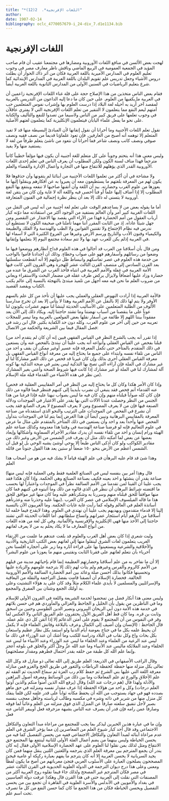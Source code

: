 ```yaml
---
title: "*اللغات الإفرنجية*.  2(12)"
author: 
date: 1907-02-14
bibliography: oclc_4770057679-i_24-div_7.d1e1134.bib
---
```




#  اللغات الإفرنجية 


 لهجت بعض الألسن في منافع اللغات الأوروبية ومضارها في مجتمعنا عقيب أن قام صاحب المؤيد في الجمعية العمومية في الربيع الماضي وناقش ناظر معارف مصر في وجوب تعليم العلوم في المدارس الأميرية باللغة العربية فكان من أثر ذاك الحوار أن بطلت دروس الأشياء وجعل تدريس علم تقويم البلدان باللغة العربية في المدارس الإبتدائية كما شرع بتعليم الرياضيات في السنين الأولى من المدارس الثانوية باللغة العربية أيضاً. 

 فقام بعض الناس متخذين من هذا الإصلاح حجة على قلة غناء اللغات الإفرنجية زاعمين أن في العربية ما يكفيها من العلوم. على حين كان ما دعا إليه الداعون من التدريس بالعربية لمقصد آخر أُريد به أحيله لغة البلاد إذا درست العلوم بها وإشراب نفوس المتعلمين حب أمتهم ليعم النفع مما يتعلمون لا التنفير من تعلم اللغات الإفرنجية التي لا يمتري عأقلأن في وجوب تعلمها على فريق كبير من الناس ولاسيما من تصدوا للنفع والتأليف والكتابة على نحو ما يفعل علماء اليابأن فيتعلمون الإنكليزية كما يتعلمون لغتهم الأصلية. 

 نقول تعلم اللغات الأجنبية وما أحرانا أن نقول إتقانها لأن المبادئ البسيطة منها قد لا تفيد المتعلم إلا توهمه أنه أصبح من العارفين. فإن تعوذ علماؤنا قديماً من نصف فقيه ونصف صوفي ونصف كاتب ونصف شاعر فما أحرانا أن نتعود من ناشئ يتعلم طرفاً من لغة لا يستفيد منها ولا يفيد. 

 وليس معنى هذا أنه يتحتم وجوباً على كل متعلم للغة أجنبية أن يكون فيها مؤلفاً خطيباً كاتباً مترجماً فهذا مناف لسنة الكون ولكن المطلوب أن يعرف الناس في تعلم  إحدى  اللغات الأوروبية القدر الذي يؤهلهم للانتفاع منها في التجارة وأعمال الإدارة والقضاء والعلم. 

 ولا مشاحة في أن أكثر من تعلموا اللغات الأجنبية من أبنائنا لم يتقونها وأن حذقوها فلا يكون لهم من المعرفة بلغتهم ما يستطيعون معه أن يعبروا به عن أفكارهم وينقلوا إليها ما يعوزها من علوم الغرب وحضارته. بيد أن اللغة وأن أتقنها صاحبها لا تنفعه وينتفع بها النفع المطلوب إلا إذا أضاف إليها علماً أو فناً أخصى فيه واللغة آلة لا غاية وإن كان من يتقن لغة أوروبية لا يتسنى له ذلك إلا بعد أن ينظر نظرة إجمالية في الفنون المتعارفة. 

 أما ما يقوله بعض من لا يساعدهم الوقت على تعلم لغة أجنبية من أنه ليس في النقل من   اللغات الغربية كبير أمر وأن العالم يستفيد من الوجود أكثر من استفادته مما دوّنه كبار أرباب العقول من أمم الحضارة فهذا من الآراء التي يقصد بها الاعتذار عن التقصير ومن جهل شيئاً عاداه. إذ من الثابت المقرر أننا مهما تأملنا في صحيفة الكون لا نستطيع أن ندرس فيه نظام الإجتماع ولا تقننين القوانين ولا الطب والهندسة ولا الفلك والطبيعة والكيمياء وفنون الأدب والتاريخ ورسم الأرض وغيرها من الفروع الكثيرة التي لا أسماء لها في العربية إذلم يكن للعرب عهد بها ولا تتم سعادة مجتمع اليوم إلا بتعلمها وإتقانها. 

 ومن قال بأن أسلافنا من العرب قد أجالوا في هذه العلوم قداح أنظارهم ووضعوا فيها ما وضعوا من رسائلهم وأسفارهم فهو على صواب وخطاءٍ. وذلك أن أجدادنا قاموا بالواجب من خدمة هذه العلوم في عصر تماسكهم وانبساط ظل دولتهم إلا أنه انقطعت سلسلتها بعد القرن السادس إلى منتصف القرن الثالث  عشر  للهجرة وهي القرون التي كانت فيها الأمة العربية في غفلة والأمم الغربية في انتباه فأخذ الغرب عن الشرق ما عنده من حضارة وزاد عليها أضعافاً ولايزال يركض طرف عقله في مضمار البحث والاستقراء ويعاني من ضروب العلم ما نحن فيه معه أجهل من تلميذ مبتدئ بالتهجئة بالنسبة إلى عالم يكتب الكتاب ويقصد القصيد. 

 فالأمة العربية إذا أرادت النهوض العقلي والعملي يجب عليها أن تأخذ من كل علم بالسهم الأوفر ولا يتم لها ذلك إلا بالنقل عن الأمم الغربية وهذا لا يتأتى إلا بعد أن تخرج مدارسنا الألوف من الطلبة المتعلمين على الأساليب الحديثة لينشأ لنا منهم عشرات يكونون لنا عوناً على ما ينقصنا من أسباب نهضتنا وما تشتد حاجتنا إليه. ويكاد ذلك إلى الآن يعد مفقوداً بيننا اللهم إلا طائفة من أسفار نقلها بعض المولعين بالعربية وما تيسر للمجلات تعريبه من حين إلى آخر من علوم الغرب. وكله دون حد الكفاية بكثير. قال ابن رشد في فصل المقال فيما بين الشريعة والحكمة من الاتصال: 

 (إذا تقرر أنه يجب بالشرع النظر في القياس الفقهي فبين إنه أن كان لم يتقدم  أحد  من قبلنا بفحص عن القياس العقلي وأنواعه أنه يجب علينا أن نبتدئ بالفحص عنه وأن يستعين في ذلك المتقدم بالمتأخر حتى تكمل المعرفة فإنه عسير أوغير ممكن أن يقف و  احد  من الناس من تلقاء نفسه وابتداء على جميع ما يحتاج إليه من معرفة أنواع القياس الفقهي بل معرفة   القياس العقلي أحرى بذلك وإن كان غيرنا قد فحص عن ذلك الغير مشاركاً لنا أو غير مشارك في الملة فإن آراءَه التي تصح بها التذكية ليس يعتبر في صحة التذكية بها كونه آلة لمشارك لنا في الملة أو غير مشارك إذا كانت فيها شروط الصحة وأعني بغير المشارك من نظر في هذه الأشياء من القدماء قبلة ملة الإسلام). 

 (وإذا كان الأمر هكذا وكان كل ما يحتاج إليه من النظر في أمر المقاييس العقلية قد فحص عنه القدماء أتم فحص فقد ينبغي أن نضرب بأيدينا إلى كتبهم فتنظر فيما قالوه من ذلك فإن كان كله صواباً قبلناه منهم وإن كان فيه ما ليس بصواب نبهنا عليه فإذا فرغنا من هذا الجنس من النظر وحصلت عندنا الآلات التي بها يقدر على الاعتبار في الموجدات ودلالة الصنعة فيها فإن من لا يعرف المصنوع ومن لا يعرف المصنوع لا يعرف الصانع فقد يجب أن نشرع في الفحص عن الموجدات على الترتيب والنحو الذي استفدناه من صناعة المعرفة بالمقاييس البرهانية ونبين أيضاً أن هذا الغرض إنما يتم لنا في الموجدات بتدأول الفحص عنها وأحداً بعد و  احد  وأن يستعين في ذلك المتأخر بالمتقدم على مثال ما عرض في علوم التعاليم فإنه لو فرضنا صناعة الهندسة في وقتنا هذا معدومة وكذلك صناعة علم الهيئة ورام إنسان و  احد  من تلقاء نفسه أن يدرك مقادير الأجرام السماوية وأشكالها وإبعاد بعضها عن بعض لما أمكنه ذلك مثل أن يعرف قدر الشمس من الأرض وغير ذلك من مقادير الكواكب ولو كان أذكى الناس طبعاً إلا بوحي أوشئ يشبه الوحي بل لو قيل أن الشمس أعظم من الأرض بنحو  ١٥٠  ضعفاً أو  ستين  يعد هذا القول جنوناً من قائله. 

 وهذا شئ قد قام عليه البرهأن في علم الهيئة قياماً لا يشك فيه من هو من أصحاب هذا العلم 

 (قال وهذا أمر بين بنفسه ليس في الصنائع العلمية فقط وفي العملية فإنه ليس منها صناعة يقدر أن ينشئها و  احد  بعينه فكيف بصناعة الصنائع وهي الحكمة. وإذا كان هكذا فقد يجب علينا أن القينا لمن تقدمنا من الأمم السالفة نظراً في الموجدات واعتباراً لها بحسب ما اقتضته شرائط البرهان أن ننظر في الذي قالوه من ذلك وما أثبتوه في كتبهم فما كان منها موافقاً للحق قبلناه منهم وسررنا به وشكرنأهم عليه وما كان منها غير موافق للحق نبهنا عليه وحذرنا منه وعذرنأهم).   هذا ما قاله الفيلسوف الإسلامي في عصر كان العرب أساتذة العلم في العالم وقوله كما رأيت غاية غايات الحكمة. وما الغربيون الآن بالنسبة إلينا إلا قدماء متقدمون وبهديهم يجب علينا أن نهتدي في العلوم. وهذا لايقدح فيما خلفه لنا أسلافنا من أثارهم أيام استئجار عمرانهم واتساع سلطانهم. أما اللغات الحديثة التي تشتد حاجتنا إلى الأخذ منها فهي الإنكليزية والإفرنسية والألمانية. وفي كل لغة من هذه اللغات من أنواع المعارف ما لا يكاد يحلم به من لا يعرف لغاتهم. 

 وليت شعري إذا كان بعض أهل الغرب والعلوم قد بلغت عندهم ما علمت من الإرتقاء الغريب يتعلمون لغات الشرق لينقلوا منها إلى لغاتهم بعض الكتب التاريخية والأدبية والأخلاقية والشرعية ويستعينوا بها على قراءة أثاره وما زبر على أحجاره أفلسنا نحن أحرياء بأن نتعلم لغاتهم على فقرنا الثابت ونقتبس منهم ما يعوزنا من علوم البشر؟ 

 إلا أن ما نفاخر به من علم أسلافنا وحضارتهم العظيمة إنما قام بإحيائهم مدينة من قبلهم من الأمم كالروم والفرس وغيرهم ولم يتأت لهم ذلك إلا بترجمة علومهم والزيادة عليها وتحسينها فكانوا بذلك أحسن صلة وعائد بين أمم الحضارة السالفة والأمم الأوروبية الخالفة. فحضارة الإسلام أن أنصفنا قامت بفضل التراجمة والنقلة من اليعاقبة والإسرائليين والمسلمين لا بأيدي علماء الكلام مثلاً وقد كان على يد هؤلاء التشتيت وعلى يد أولئك الجمع وشتان بين المفرق والمجمع. 

 وليس معنى هذا أنكار فضل من تمحضوا لخدمة الشريعة واللغة في القرون الأولى للإسلام وما في الناظرين من يقول بأن الخليل و  الجاحظ  والغزالي والمأوردي هم في حسن بلائهم في خدمة هذه الأمة دون أبي الريحان البيروني ونصير الدين الطوسي وحنين بن اسحق وثابت بن قره. وما كان قط أهل الفريق الأول يحتقرون علم الفريق الثاني ولا العكس لما وقر في النفوس من أن المجتمع لا يقوم على أمتن الدعائم إلا إذا أتقن كل ذي علم عمله. قال  الجاحظ  : (الإنسان وإن أضيف إلى الكمال وعرف بالبلاغة وفاتش العلماء فإنه لا يكمل أن يحيط علمه بكل ما في جناح بعوضة أيام الدنيا ولو استمد بكل نظار عظيم واستعان بكل بحاث واع وكل نقاب في البلاد ودراسة للكتب وما أشك أن عند الوزراء في ذلك ما ليس عند الرعية من العلماء وعند الخلفاء ما ليس عند الوزراء وعند الأنبياء ما ليس عند   الخلفاء وعند الملائكة ماليس عند الأنبياء وما عند الله عزَّ وجلَّ أكثر والخلق في بلوغه أعجز وإنما علم الله كل طبقة من خلقه بقدر احتمال فطرهم ومقدار مصلحتهم). 

 وقال الراغب الأصفهاني في الذريعة: العلم طريق إلى الله تعالى ذو منازل قد وكل الله تعالى بكل منزلة منها حفظة كحفظة الرباطات والثغور في طريق الحج والغزو فمن منازله معرفة اللغة التي عليها بني الشرع ثم حفظ كلام رب العزة ثم سماع الحديث ثم الفقه ثم علم الأخلاق والورع ثم علم المعاملات وما بين ذلك من الوسائط ومعرفة أصول البراهين والأدلة ولهذا قال (هم درجات عند الله) وقال (يرفع الله الذين آمنوا منكم والذين أوتوا العلم درجات) وكل و  احد  من هؤلاء الحفظة إذا عرف مقدار نفسه ومنزلته في حق ماهو بصدده فهو في جهاد يستوجب من الله أن يحفظ مكانه ثواباً على قدر علمه لكن قلما ينفك كل منزل منها من شرير في ذاته وشره في مكسبه وطالب لرياسته وجأهل معجب بنفسه بصير لأجل تنفيق سلعته صارفاً عن المنزل الذي فوق منزلته من العلم وعائباً لما فوقه وصارفاً عمن رامه فإن قدر أن يصرف عنه الناس بشبهة مزخرفة فعل أويبفر الناس عنه فعل 

 وإن ما في عبارة هذين الحبرين ليذكر بما يجب للمجتمع من مراعاة مبدأ التعاون والتكافل الاجتماعي وقد قال  أحد  كبار شيوخ العلم من المعاصرين إن مما يؤخر الشرق في العلم عدم مراعاة أبنائه لمبدأ التعاون والتكافل الاجتماعي ففيه من يحسن التفصيل كما فيه من يحسن الخياطة وليس بينهما من يضم أعمال الفئة الأولى للثانية لينتفع بها المجتمع حق الانتفاع ومثل لذلك بمن نقلوا لنا العلوم على عهد الحضارة الإسلامية الأولى فقال إنه كان يندر أن يجمع المترجم بين معرفة العلم الذي يترجمه واللغتين اللتين ينقل منهما فمن كان يجيد السريانية لا يحسن العربية إلا أنه كان يترجم ما يفهم بعبارة ركيكة أو عامية فيجئ المصححون يصلحون العبارة على الأسلوب العربي فتجئ معرباتهم من أصح ما يكون لفظاً ومعنى وعلى هذا درج ديوان الترجمة في الدولة العلوية الخديوية في القرن الثالث  عشر  في مصر فكان المترجم غير المصحح ولذلك جاءَ فيما نقلوه روح العربية أكثر من المصنفات التي نقلت إلى العربية حتى في هذا القرن قال وهكذا عرفت دولة العباسيين في بغداد والأمويين في الأندلس والأسرة العلوية في القاهرة أن تجمع بين من يحسن التفصيل ويحسن الخياطة فكان من هذا الجمع ما كان كما حسن النفع من كل ما تصرف تحت اسم   علم. 
